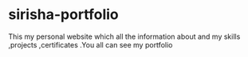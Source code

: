# sirisha-portfolio
This my personal website which all the information about and my skills ,projects ,certificates .You all can see my portfolio

